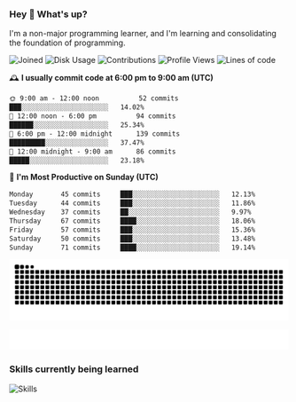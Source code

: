 ### Hey :wave: What's up?

I'm a non-major programming learner, and I'm learning and consolidating the foundation of programming.

<!--START_SECTION:waka-->
![Joined](http://img.shields.io/badge/Joined-7%20years%20ago-6D67E4?style=flat&labelColor=453C67)
![Disk Usage](http://img.shields.io/badge/Github%27s%20Storage-598.4%20MB-FD841F?style=flat&labelColor=E14D2A)
![Contributions](http://img.shields.io/badge/Contributions%20in%202023-175-7DCE13?style=flat&labelColor=2B7A0B)
![Profile Views](http://img.shields.io/badge/Profile%20Views-5-3AB4F2?style=flat&labelColor=0078AA)
![Lines of code](https://img.shields.io/badge/Lines%20of%20code-2%20Million%20Lines%20of%20code-FF8B8B?style=flat&labelColor=EB4747)

🕰️ **I usually commit code at 6:00 pm to 9:00 am (UTC)** 

```text
🌞 9:00 am - 12:00 noon          52 commits     ███░░░░░░░░░░░░░░░░░░░░░░   14.02% 
🌆 12:00 noon - 6:00 pm          94 commits     ██████░░░░░░░░░░░░░░░░░░░   25.34% 
🌃 6:00 pm - 12:00 midnight      139 commits    █████████░░░░░░░░░░░░░░░░   37.47% 
🌙 12:00 midnight - 9:00 am      86 commits     █████░░░░░░░░░░░░░░░░░░░░   23.18%
```
📅 **I'm Most Productive on Sunday (UTC)** 

```text
Monday       45 commits     ███░░░░░░░░░░░░░░░░░░░░░░   12.13% 
Tuesday      44 commits     ███░░░░░░░░░░░░░░░░░░░░░░   11.86% 
Wednesday    37 commits     ██░░░░░░░░░░░░░░░░░░░░░░░   9.97% 
Thursday     67 commits     ████░░░░░░░░░░░░░░░░░░░░░   18.06% 
Friday       57 commits     ███░░░░░░░░░░░░░░░░░░░░░░   15.36% 
Saturday     50 commits     ███░░░░░░░░░░░░░░░░░░░░░░   13.48% 
Sunday       71 commits     ████░░░░░░░░░░░░░░░░░░░░░   19.14%
```

<!--END_SECTION:waka-->

![Snake animation](https://raw.githubusercontent.com/dirname/dirname/output/snake.svg)

![metrics](github-metrics.svg)

### Skills currently being learned

![Skills](https://skillicons.dev/icons?i=linux,rust,go,solidity,typescript,bash,git,postgres,mysql,redis,mongo,docker,kubernetes,grafana,prometheus)
